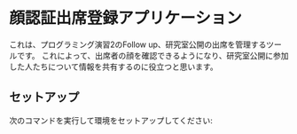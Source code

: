 # 顔認証出席登録アプリケーション
これは、プログラミング演習2のFollow up、研究室公開の出席を管理するツールです。
これによって、出席者の顔を確認できるようになり、研究室公開に参加した人たちについて情報を共有するのに役立つと思います。

## セットアップ

次のコマンドを実行して環境をセットアップしてください:


